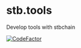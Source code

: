 # stb.tools
Develop tools with stbchain

[![CodeFactor](https://www.codefactor.io/repository/github/stbchain/stb.tools/badge)](https://www.codefactor.io/repository/github/stbchain/stb.tools)
